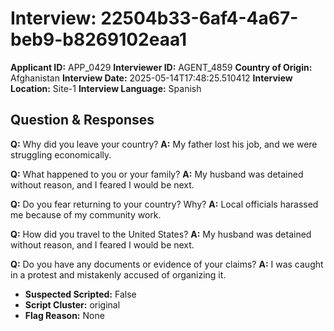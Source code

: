 # Interview: 22504b33-6af4-4a67-beb9-b8269102eaa1
**Applicant ID:** APP_0429
**Interviewer ID:** AGENT_4859
**Country of Origin:** Afghanistan
**Interview Date:** 2025-05-14T17:48:25.510412
**Interview Location:** Site-1
**Interview Language:** Spanish

## Question & Responses

**Q:** Why did you leave your country?
**A:** My father lost his job, and we were struggling economically.

**Q:** What happened to you or your family?
**A:** My husband was detained without reason, and I feared I would be next.

**Q:** Do you fear returning to your country? Why?
**A:** Local officials harassed me because of my community work.

**Q:** How did you travel to the United States?
**A:** My husband was detained without reason, and I feared I would be next.

**Q:** Do you have any documents or evidence of your claims?
**A:** I was caught in a protest and mistakenly accused of organizing it.

- **Suspected Scripted:** False
- **Script Cluster:** original
- **Flag Reason:** None